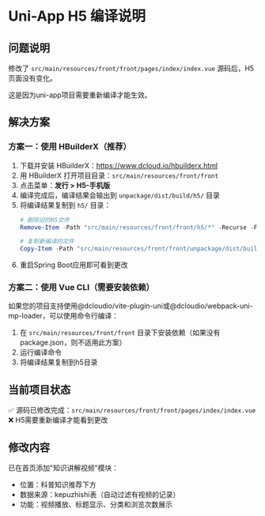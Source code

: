 # Uni-App H5 编译说明

## 问题说明
修改了 `src/main/resources/front/front/pages/index/index.vue` 源码后，H5页面没有变化。

这是因为uni-app项目需要重新编译才能生效。

## 解决方案

### 方案一：使用 HBuilderX（推荐）

1. 下载并安装 HBuilderX：https://www.dcloud.io/hbuilderx.html
2. 用 HBuilderX 打开项目目录：`src/main/resources/front/front`
3. 点击菜单：**发行 > H5-手机版**
4. 编译完成后，编译结果会输出到 `unpackage/dist/build/h5/` 目录
5. 将编译结果复制到 `h5/` 目录：
   ```powershell
   # 删除旧的H5文件
   Remove-Item -Path "src/main/resources/front/front/h5/*" -Recurse -Force
   
   # 复制新编译的文件
   Copy-Item -Path "src/main/resources/front/front/unpackage/dist/build/h5/*" -Destination "src/main/resources/front/front/h5/" -Recurse
   ```
6. 重启Spring Boot应用即可看到更改

### 方案二：使用 Vue CLI（需要安装依赖）

如果您的项目支持使用@dcloudio/vite-plugin-uni或@dcloudio/webpack-uni-mp-loader，可以使用命令行编译：

1. 在 `src/main/resources/front/front` 目录下安装依赖（如果没有package.json，则不适用此方案）
2. 运行编译命令
3. 将编译结果复制到h5目录

## 当前项目状态

✅ 源码已修改完成：`src/main/resources/front/front/pages/index/index.vue`
❌ H5需要重新编译才能看到更改

## 修改内容
已在首页添加"知识讲解视频"模块：
- 位置：科普知识推荐下方
- 数据来源：kepuzhishi表（自动过滤有视频的记录）
- 功能：视频播放、标题显示、分类和浏览次数展示

